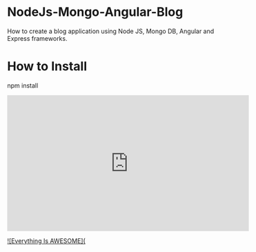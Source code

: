 # NodeJs-Mongo-Angular-Blog
How to create a blog application using Node JS, Mongo DB, Angular and Express frameworks.

# How to Install
npm install

<iframe width="560" height="315" src="https://www.youtube.com/embed/FBRG48QzE_I" frameborder="0" allowfullscreen></iframe>

[![Everything Is AWESOME](](https://www.youtube.com/embed/FBRG48QzE_I "NodeJs-Mongo-Angular-Blog")
